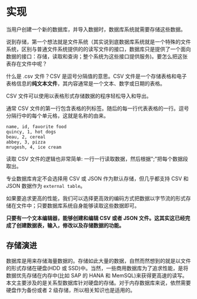 # 实现



当用户创建一个新的数据库，并导入数据时，数据库系统就需要存储这些数据。

说到存储，第一个想法就是文件系统（其实说到底数据库系统就是一个特殊的文件系统，区别与普通文件系统提供的的读写文件的接口，数据库只是提供了一个面向数据的接口：存储，读取和查询；整个系统为这些接口提供服务)。要怎么把这张表存在文件中呢？



什么是 .csv 文件？CSV 是逗号分隔值的意思。CSV 文件是一个存储表格和电子表格信息的**纯文本文件**，其内容通常是一个文本、数字或日期的表格。

CSV 文件可以使用以表格形式存储数据的程序轻松导入和导出。

通常 CSV 文件的第一行包含表格的列标签。随后的每一行代表表格的一行。逗号分隔行中的每个单元格，这就是名称的由来。

```
name, id, favorite food
quincy, 1, hot dogs
beau, 2, cereal
abbey, 3, pizza
mrugesh, 4, ice cream
```





读取 CSV 文件的逻辑也非常简单: 一行一行读取数据，然后根据";"把每个数据段取出。





专业数据库肯定不会选择用 CSV 或 JSON 作为默认存储，但几乎都支持 CSV 和 JSON 数据作为 `external table`。

如果要追求更高的性能，我们可以选择更高效的编码方式把数据以字节流的形式存储在文件中；只要数据库系统自身能够读取这些数据即可。



**只要有一个文本编辑器，能够创建和编辑 CSV 或者 JSON 文件。这其实这已经完成了创建数据表，输入，修改以及存储数据的功能。**





## 存储演进



数据库是用来存储海量数据的。存储如此大量的数据，自然而然想到的就是以文件的形式存储在硬盘(HDD 或 SSD)中。当然，一些商用数据库为了追求性能，是将数据优先存储在内存中(比如 SAP 的 HANA 和 MemSQL)来获得更高速的读写。本文主要涉及的是关系型数据库针对硬盘的存储。对于内存数据库来说，依然需要硬盘作为备份或者 2 级存储，所以相关知识也是适用的。